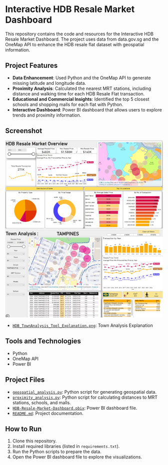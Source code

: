 # Interactive HDB Resale Market Dashboard

This repository contains the code and resources for the Interactive HDB Resale Market Dashboard. The project uses data from data.gov.sg and the OneMap API to enhance the HDB resale flat dataset with geospatial information.

## Project Features
- **Data Enhancement**: Used Python and the OneMap API to generate missing latitude and longitude data.
- **Proximity Analysis**: Calculated the nearest MRT stations, including distance and walking time for each HDB Resale Flat transaction.
- **Educational and Commercial Insights**: Identified the top 5 closest schools and shopping malls for each flat with Python.
- **Interactive Dashboard**: Power BI dashboard that allows users to explore trends and proximity information.
  
## Screenshot
![Power BI Dashboard Screenshot](https://github.com/aimeeang/HDB-Resale-Market-Dashboard/blob/main/HDB_Dashboard_Screenshot.jpg) 
![Power BI Dashboard Screenshot](https://github.com/aimeeang/HDB-Resale-Market-Dashboard/blob/main/HDB_Dashboard_Screenshot_2.jpg) 

- [`HDB_TownAnalysis_Tool_Explanation.png`](https://github.com/aimeeang/HDB-Resale-Market-Dashboard/blob/main/HDB_TownAnalysis_Tool_Explanation.png): Town Analysis Explanation
  
## Tools and Technologies
- Python
- OneMap API
- Power BI

## Project Files
- [`geospatial_analysis.py`](https://github.com/aimeeang/HDB-Resale-Market-Dashboard/blob/main/geospatial_analysis.py): Python script for generating geospatial data.
- [`proximity_analysis.py`](https://github.com/aimeeang/HDB-Resale-Market-Dashboard/blob/main/proximity_analysis.py): Python script for calculating distances to MRT stations, schools, and malls.
- [`HDB-Resale-Market-Dashboard.pbix`](https://github.com/aimeeang/HDB-Resale-Market-Dashboard/blob/main/HDB%20Resale%20Flat%20Dashboard.pbix): Power BI dashboard file.
- [`README.md`](https://github.com/aimeeang/HDB-Resale-Market-Dashboard/blob/main/README.md): Project documentation.

## How to Run
1. Clone this repository.
2. Install required libraries (listed in `requirements.txt`).
3. Run the Python scripts to prepare the data.
4. Open the Power BI dashboard file to explore the visualizations.
